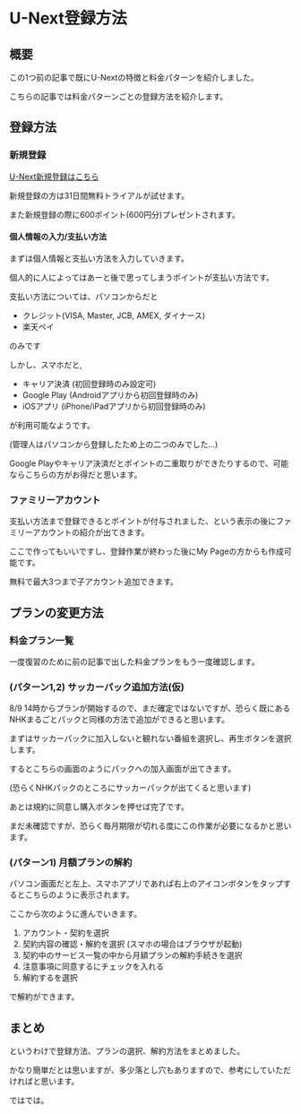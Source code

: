 # U-Next登録方法

## 概要

この1つ前の記事で既にU-Nextの特徴と料金パターンを紹介しました。

こちらの記事では料金パターンごとの登録方法を紹介します。

## 登録方法
### 新規登録
[U-Next新規登録はこちら](https://video-static.unext.jp/welcome?_gl=1*gb2aat*_ga*NTYyOTQ5NjU0LjE3MjE3NDIyNDg.*_ga_ZVMFHVEJ18*MTcyMTc0MjI0OC4xLjAuMTcyMTc0MjI0OC4wLjAuMjM3NDAxODc3*_fplc*NGdsOThTUGxkekpSZGtTJTJCdzAxTW9XcjZDWjN1anp0RU5PMmhRaThHSTNYJTJGeThxZ0pNQWE3bXphOGxHNk42SUVlaFBQcmZDSXdCZDJrYUhmQUpZSSUyQiUyRjRLeHVuNGJsa3lzMkJPSjh0b2pFdGRnRnFpbTdTMUd2SCUyQnRya2t3ZyUzRCUzRA..*_ga_RLHSMYV9NQ*MTcyMTc0MjI0OC4xLjAuMTcyMTc0MjI0OC4wLjAuNzQ5NzQwMjUy*_ga_LHJN71CW6T*MTcyMTc0MjI0OC4xLjAuMTcyMTc0MjI0OC42MC4wLjA.*_ga_5FTBTP3381*MTcyMTc0MjI0OC4xLjAuMTcyMTc0MjI0OC42MC4wLjA.&_ga=2.176028833.2016559211.1721742248-562949654.1721742248)

新規登録の方は31日間無料トライアルが試せます。

また新規登録の際に600ポイント(600円分)プレゼントされます。

#### 個人情報の入力/支払い方法

まずは個人情報と支払い方法を入力していきます。

個人的に人によってはあーと後で思ってしまうポイントが支払い方法です。

支払い方法については、パソコンからだと

- クレジット(VISA, Master, JCB, AMEX, ダイナース)
- 楽天ペイ

のみです

しかし、スマホだと,

- キャリア決済 (初回登録時のみ設定可)
- Google Play (Androidアプリから初回登録時のみ)
- iOSアプリ (iPhone/iPadアプリから初回登録時のみ)

が利用可能なようです。

(管理人はパソコンから登録したため上の二つのみでした...)

Google Playやキャリア決済だとポイントの二重取りができたりするので、可能ならこちらの方がお得だと思います。

### ファミリーアカウント

支払い方法まで登録できるとポイントが付与されました、という表示の後にファミリーアカウントの紹介が出てきます。

ここで作ってもいいですし、登録作業が終わった後にMy Pageの方からも作成可能です。

無料で最大3つまで子アカウント追加できます。

## プランの変更方法

### 料金プラン一覧

一度復習のために前の記事で出した料金プランをもう一度確認します。

### (パターン1,2) サッカーパック追加方法(仮)

8/9 14時からプランが開始するので、まだ確定ではないですが、恐らく既にあるNHKまるごとパックと同様の方法で追加ができると思います。

まずはサッカーパックに加入しないと観れない番組を選択し、再生ボタンを選択します。


するとこちらの画面のようにパックへの加入画面が出てきます。

(恐らくNHKパックのところにサッカーパックが出てくると思います)

あとは規約に同意し購入ボタンを押せば完了です。

まだ未確認ですが、恐らく毎月期限が切れる度にこの作業が必要になるかと思います。

### (パターン1) 月額プランの解約

パソコン画面だと左上、スマホアプリであれば右上のアイコンボタンをタップするとこちらのように表示されます。

ここから次のように進んでいきます。

1. アカウント・契約を選択
2. 契約内容の確認・解約を選択
   (スマホの場合はブラウザが起動)
3. 契約中のサービス一覧の中から月額プランの解約手続きを選択
4. 注意事項に同意するにチェックを入れる
5. 解約するを選択

で解約ができます。

## まとめ

というわけで登録方法、プランの選択、解約方法をまとめました。

かなり簡単だとは思いますが、多少落とし穴もありますので、参考にしていただければと思います。
 
ではでは。
